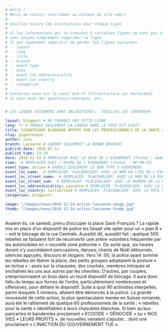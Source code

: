 ```yaml
---
# Hello !
# Merci de vouloir contribuer au contenu du site web:)
#
# Veuillez suivre les instructions pour chaque ligne
#
# Si les informations qui se trouvent à certaines lignes ne sont pas importantes
# vous pouvez simplement supprimer la ligne.
# Il est cependant impératif de garder les lignes suivantes
#  - layout
#  - lang
#  - title
#  - branch
#  - event_type
#  - date
#  - event_loc_addressLocality
#  - event_loc_country
#  - categories
#
# Contactez-nous sur le canal Ask-It Infrastructure sur Mattermost
# si vous avez des questions/remarques, etc.


# LES LIGNES SUIVANTES SONT OBLIGATOIRES,  VEUILLEZ LES CONSERVER

layout: blogpost # NE CHANGEZ PAS CETTE LIGNE
lang: fr # GARDEZ SEULEMENT LA LANGUE DANS LE POST EST ECRIT
title: GIGANTESQUE BLOQUAGE APPUYÉ PAR LES PROFESSIONNELS DE LA SANTÉ # REMPLACER 'PLACEHOLDER' AVEC LE TITRE DE VOTRE POST
slug: gigantesque
author: innu
branch: Lausanne # GARDER SEULEMENT LA BONNE BRANCHE
publish_date: 2020-01-12
publish_time: 23:19
date: 2019-12-14 # REMPLACER AVEC LA DATE DE L'EVENEMENT (format : AAAA-MM-JJ)
time:  # REMPLACER AVEC L'HEURE DE L'EVENEMENT (format : HH-MM-SS)
event_type: action # GARDEZ SEULEMENT LE BON TYPE D'EVENEMENT
event_loc_name:  # REMPLACER 'PLACEHOLDER' AVEC LE NOM DU LIEU OU L'EVENEMENT A LIEU
event_loc_street_name:  # REMPLACER 'PLACEHOLDER' AVEC LE NOM DE LA RUE OU L'EVENEMENT A LIEU
event_loc_street_num:  # REMPLACER 'PLACEHOLDER' AVEC LE NUMERO DE LA RUE OU L'EVENEMENT A LIEU
event_loc_addressLocality: Lausanne # REMPLACER 'PLACEHOLDER' AVEC LA VILLE DANS LAQUELLE L'EVENEMENT A LIEU
event_loc_country: Switzerland # REMPLACER 'PLACEHOLDER' AVEC LE PAYS DANS LAQUELLE L'EVENEMENT A LIEU
categories: blogposts

image: "/images/news/2019-12-14-action-lausanne-image.jpg"
thumb: "/images/news/2019-12-14-action-lausanne-thumb.jpg"
---
```


Avaient-ils, ce samedi, prévu d’occuper la place Saint-François ? La rapide mis en place d’un dispositif de police les faisait vite opter pour un « plan B » – soit le blocage de la rue Centrale. Aussitôt dit, aussitôt fait : quelque 500 rebelles se faisaient fort de reconvertir une artère volontiers fréquentée par les automobiles en « nouvelle zone piétonne ». De sorte que, six heures durant s’y succédaient percussions, danses, chants de Noël détournés, silences appuyés, discours et slogans.
Vers 14 :00, la police ayant sommé les rebelles de libérer la place, des petits groupes adoptaient la posture « en tortue » : assis sur la chaussée, dos courbés, membres intriqués et enchaînés les uns aux autres par les chevilles. D’autres, par couples, s’emprisonnaient un bras dans un lourd dispositif de blocage. Il aura donc fallu du temps aux forces de l’ordre, particulièrement nombreuses et offensives, pour défaire le dispositif. Suite à quoi 90 activistes interpellés, parmi lesquels 5 mineurs, allaient être dénoncés à la justice.
La grande nouveauté de cette action, la plus spectaculaire menée en Suisse romande, aura été le ralliement de quelque 60 professionnels de la santé ; « rebelles pour la santé » identifiables à leurs chasubles blanches. Si bien qu’aux pancartes et banderoles proclamant « ECOCIDE = GÉNOCIDE » ou « NOS VIES ≠ LEURS PROFITS », de nouvelles venaient s’ajouter… dont une proclamant « L’INACTION DU GOUVERNEMENT TUE ».
